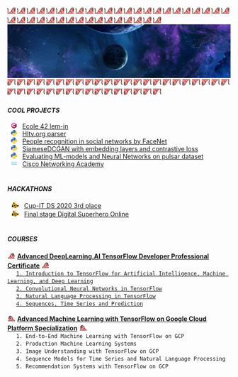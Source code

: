 <img src="custom_emoji/congaparrot.gif"
alt="parrot" title="parrot"
width="18" height="18"/>
<img src="custom_emoji/congaparrot.gif"
alt="parrot" title="parrot"
width="18" height="18"/>
<img src="custom_emoji/congaparrot.gif"
alt="parrot" title="parrot"
width="18" height="18"/>
<img src="custom_emoji/congaparrot.gif"
alt="parrot" title="parrot"
width="18" height="18"/>
<img src="custom_emoji/congaparrot.gif"
alt="parrot" title="parrot"
width="18" height="18"/>
<img src="custom_emoji/congaparrot.gif"
alt="parrot" title="parrot"
width="18" height="18"/>
<img src="custom_emoji/congaparrot.gif"
alt="parrot" title="parrot"
width="18" height="18"/>
<img src="custom_emoji/congaparrot.gif"
alt="parrot" title="parrot"
width="18" height="18"/>
<img src="custom_emoji/congaparrot.gif"
alt="parrot" title="parrot"
width="18" height="18"/>
<img src="custom_emoji/congaparrot.gif"
alt="parrot" title="parrot"
width="18" height="18"/>
<img src="custom_emoji/congaparrot.gif"
alt="parrot" title="parrot"
width="18" height="18"/>
<img src="custom_emoji/congaparrot.gif"
alt="parrot" title="parrot"
width="18" height="18"/>
<img src="custom_emoji/congaparrot.gif"
alt="parrot" title="parrot"
width="18" height="18"/>
<img src="custom_emoji/congaparrot.gif"
alt="parrot" title="parrot"
width="18" height="18"/>
<img src="custom_emoji/congaparrot.gif"
alt="parrot" title="parrot"
width="18" height="18"/>
<img src="custom_emoji/congaparrot.gif"
alt="parrot" title="parrot"
width="18" height="18"/>
<img src="custom_emoji/congaparrot.gif"
alt="parrot" title="parrot"
width="18" height="18"/>
<img src="custom_emoji/congaparrot.gif"
alt="parrot" title="parrot"
width="18" height="18"/>
<img src="custom_emoji/congaparrot.gif"
alt="parrot" title="parrot"
width="18" height="18"/>
<img src="custom_emoji/congaparrot.gif"
alt="parrot" title="parrot"
width="18" height="18"/>
<img src="custom_emoji/congaparrot.gif"
alt="parrot" title="parrot"
width="18" height="18"/>
<img src="custom_emoji/congaparrot.gif"
alt="parrot" title="parrot"
width="18" height="18"/>
<img src="custom_emoji/congaparrot.gif"
alt="parrot" title="parrot"
width="18" height="18"/>
<img src="custom_emoji/congaparrot.gif"
alt="parrot" title="parrot"
width="18" height="18"/>
<img src="custom_emoji/congaparrot.gif"
alt="parrot" title="parrot"
width="18" height="18"/>
<img src="custom_emoji/congaparrot.gif"
alt="parrot" title="parrot"
width="18" height="18"/>
<img src="custom_emoji/congaparrot.gif"
alt="parrot" title="parrot"
width="18" height="18"/>
<img src="custom_emoji/congaparrot.gif"
alt="parrot" title="parrot"
width="18" height="18"/>
<img src="custom_emoji/congaparrot.gif"
alt="parrot" title="parrot"
width="18" height="18"/>
<img src="custom_emoji/congaparrot.gif"
alt="parrot" title="parrot"
width="18" height="18"/>
<img src="custom_emoji/congaparrot.gif"
alt="parrot" title="parrot"
width="18" height="18"/>
<img src="custom_emoji/congaparrot.gif"
alt="parrot" title="parrot"
width="18" height="18"/>
<img src="custom_emoji/congaparrot.gif"
alt="parrot" title="parrot"
width="18" height="18"/>
<img src="custom_emoji/congaparrot.gif"
alt="parrot" title="parrot"
width="18" height="18"/>
<img src="custom_emoji/congaparrot.gif"
alt="parrot" title="parrot"
width="18" height="18"/>
<img src="custom_emoji/congaparrot.gif"
alt="parrot" title="parrot"
width="18" height="18"/>
<img src="custom_emoji/congaparrot.gif"
alt="parrot" title="parrot"
width="18" height="18"/>
<img src="custom_emoji/congaparrot.gif"
alt="parrot" title="parrot"
width="18" height="18"/>
<img src="custom_emoji/congaparrot.gif"
alt="parrot" title="parrot"
width="18" height="18"/>  
![HEADER](cosmo.jpg)  
<img src="custom_emoji/aussiereversecongaparrot.gif"
alt="parrot" title="parrot"
width="18" height="18"/>
<img src="custom_emoji/aussiereversecongaparrot.gif"
alt="parrot" title="parrot"
width="18" height="18"/>
<img src="custom_emoji/aussiereversecongaparrot.gif"
alt="parrot" title="parrot"
width="18" height="18"/>
<img src="custom_emoji/aussiereversecongaparrot.gif"
alt="parrot" title="parrot"
width="18" height="18"/>
<img src="custom_emoji/aussiereversecongaparrot.gif"
alt="parrot" title="parrot"
width="18" height="18"/>
<img src="custom_emoji/aussiereversecongaparrot.gif"
alt="parrot" title="parrot"
width="18" height="18"/>
<img src="custom_emoji/aussiereversecongaparrot.gif"
alt="parrot" title="parrot"
width="18" height="18"/>
<img src="custom_emoji/aussiereversecongaparrot.gif"
alt="parrot" title="parrot"
width="18" height="18"/>
<img src="custom_emoji/aussiereversecongaparrot.gif"
alt="parrot" title="parrot"
width="18" height="18"/>
<img src="custom_emoji/aussiereversecongaparrot.gif"
alt="parrot" title="parrot"
width="18" height="18"/>
<img src="custom_emoji/aussiereversecongaparrot.gif"
alt="parrot" title="parrot"
width="18" height="18"/>
<img src="custom_emoji/aussiereversecongaparrot.gif"
alt="parrot" title="parrot"
width="18" height="18"/>
<img src="custom_emoji/aussiereversecongaparrot.gif"
alt="parrot" title="parrot"
width="18" height="18"/>
<img src="custom_emoji/aussiereversecongaparrot.gif"
alt="parrot" title="parrot"
width="18" height="18"/>
<img src="custom_emoji/aussiereversecongaparrot.gif"
alt="parrot" title="parrot"
width="18" height="18"/>
<img src="custom_emoji/aussiereversecongaparrot.gif"
alt="parrot" title="parrot"
width="18" height="18"/>
<img src="custom_emoji/aussiereversecongaparrot.gif"
alt="parrot" title="parrot"
width="18" height="18"/>
<img src="custom_emoji/aussiereversecongaparrot.gif"
alt="parrot" title="parrot"
width="18" height="18"/>
<img src="custom_emoji/aussiereversecongaparrot.gif"
alt="parrot" title="parrot"
width="18" height="18"/>
<img src="custom_emoji/aussiereversecongaparrot.gif"
alt="parrot" title="parrot"
width="18" height="18"/>
<img src="custom_emoji/aussiereversecongaparrot.gif"
alt="parrot" title="parrot"
width="18" height="18"/>
<img src="custom_emoji/aussiereversecongaparrot.gif"
alt="parrot" title="parrot"
width="18" height="18"/>
<img src="custom_emoji/aussiereversecongaparrot.gif"
alt="parrot" title="parrot"
width="18" height="18"/>
<img src="custom_emoji/aussiereversecongaparrot.gif"
alt="parrot" title="parrot"
width="18" height="18"/>
<img src="custom_emoji/aussiereversecongaparrot.gif"
alt="parrot" title="parrot"
width="18" height="18"/>
<img src="custom_emoji/aussiereversecongaparrot.gif"
alt="parrot" title="parrot"
width="18" height="18"/>
<img src="custom_emoji/aussiereversecongaparrot.gif"
alt="parrot" title="parrot"
width="18" height="18"/>
<img src="custom_emoji/aussiereversecongaparrot.gif"
alt="parrot" title="parrot"
width="18" height="18"/>
<img src="custom_emoji/aussiereversecongaparrot.gif"
alt="parrot" title="parrot"
width="18" height="18"/>
<img src="custom_emoji/aussiereversecongaparrot.gif"
alt="parrot" title="parrot"
width="18" height="18"/>
<img src="custom_emoji/aussiereversecongaparrot.gif"
alt="parrot" title="parrot"
width="18" height="18"/>
<img src="custom_emoji/aussiereversecongaparrot.gif"
alt="parrot" title="parrot"
width="18" height="18"/>
<img src="custom_emoji/aussiereversecongaparrot.gif"
alt="parrot" title="parrot"
width="18" height="18"/>
<img src="custom_emoji/aussiereversecongaparrot.gif"
alt="parrot" title="parrot"
width="18" height="18"/>
<img src="custom_emoji/aussiereversecongaparrot.gif"
alt="parrot" title="parrot"
width="18" height="18"/>
<img src="custom_emoji/aussiereversecongaparrot.gif"
alt="parrot" title="parrot"
width="18" height="18"/>
<img src="custom_emoji/aussiereversecongaparrot.gif"
alt="parrot" title="parrot"
width="18" height="18"/>
<img src="custom_emoji/aussiereversecongaparrot.gif"
alt="parrot" title="parrot"
width="18" height="18"/>
<img src="custom_emoji/aussiereversecongaparrot.gif"
alt="parrot" title="parrot"
width="18" height="18"/>  


#### ***COOL PROJECTS***


&nbsp; <img src="custom_emoji/c-lang.png" 
alt="Clang" title="Clang" 
width="14" height="14"/>
&nbsp; [Ecole 42 lem-in](https://github.com/artemk1337/lem-in)  
&nbsp; <img src="custom_emoji/python.png" 
alt="Python" title="Python" 
width="14" height="14"/>
&nbsp; [Hltv.org parser](https://github.com/artemk1337/python_hltv_parser)  
&nbsp; <img src="custom_emoji/python.png" 
alt="Python" title="Python" 
width="14" height="14"/>
&nbsp; [People recognition in social networks by FaceNet](https://github.com/artemk1337/tinder_to_vk)  
&nbsp; <img src="custom_emoji/python.png" 
alt="Python" title="Python" 
width="14" height="14"/>
&nbsp; [SiameseDCGAN with embedding layers and contrastive loss](https://github.com/artemk1337/SiameseDCGAN-with-embedding-layers-and-contrastive-loss)  
&nbsp; <img src="custom_emoji/python.png" 
alt="Python" title="Python" 
width="14" height="14"/>
&nbsp; [Evaluating ML-models and Neural Networks on pulsar dataset](https://github.com/artemk1337/ML_test_all_models_on_pulsar)  
&nbsp; <img src="custom_emoji/cisco.png" 
alt="Cisco" title="Cisco" 
width="14" height="14"/>
&nbsp; [Cisco Networking Academy](https://github.com/artemk1337/cisco_networking_academy)  



#


#### ***HACKATHONS***

&nbsp; <img src="custom_emoji/this-is-fine-fire.gif" 
alt="fire" title="fire" 
width="18" height="16"/>
&nbsp; [Cup-IT DS 2020 3rd place](HACKATHONS/Cup%20IT%202020%20DS.pdf "Certificate")  
&nbsp; <img src="custom_emoji/this-is-fine-fire.gif" 
alt="fire" title="fire" 
width="18" height="16"/>
&nbsp; [Final stage Digital Superhero Online](HACKATHONS/adam.42.pdf "Certificate")  


#


#### ***COURSES***

<img src="custom_emoji/parrot.gif"
alt="parrot" title="parrot"
width="18" height="18"/>
[<ins><b>Advanced DeepLearning.AI TensorFlow Developer Professional Certificate</b></ins>][DLAI_ALL]
<img src="custom_emoji/parrot.gif"
alt="parrot" title="parrot"
width="18" height="18"/>  
&nbsp;&nbsp;&nbsp;&nbsp; [`1. Introduction to TensorFlow for Artificial Intelligence, Machine Learning, and Deep Learning`][DLAI1]  
&nbsp;&nbsp;&nbsp;&nbsp; [`2. Convolutional Neural Networks in TensorFlow`][DLAI2]  
&nbsp;&nbsp;&nbsp;&nbsp; [`3. Natural Language Processing in TensorFlow`][DLAI3]  
&nbsp;&nbsp;&nbsp;&nbsp; [`4. Sequences, Time Series and Prediction`][DLAI4]  


[DLAI_ALL]: COURSES/DeepLearning.AI%20TensorFlow%20Developer/Coursera%20RQKWMXGCYDCG.png "Certificate"  
[DLAI1]: COURSES/DeepLearning.AI%20TensorFlow%20Developer/Coursera%20TA3L4CL6SDC8.png "Certificate"  
[DLAI2]: COURSES/DeepLearning.AI%20TensorFlow%20Developer/Coursera%204WJ852DRGKEC.png "Certificate"
[DLAI3]: COURSES/DeepLearning.AI%20TensorFlow%20Developer/Coursera%20XEHPD7DKG7HN.png "Certificate"
[DLAI4]: COURSES/DeepLearning.AI%20TensorFlow%20Developer/Coursera%20JUAXXDNL9TB2.png "Certificate"


<img src="custom_emoji/reverseparrot.gif"
alt="parrot" title="parrot"
width="18" height="18"/>
<ins><b>Advanced Machine Learning with TensorFlow on Google Cloud Platform Specialization</b></ins>
<img src="custom_emoji/reverseparrot.gif"
alt="parrot" title="parrot"
width="18" height="18"/>  
&nbsp;&nbsp;&nbsp;&nbsp; `1. End-to-End Machine Learning with TensorFlow on GCP`  
&nbsp;&nbsp;&nbsp;&nbsp; `2. Production Machine Learning Systems`  
&nbsp;&nbsp;&nbsp;&nbsp; `3. Image Understanding with TensorFlow on GCP`  
&nbsp;&nbsp;&nbsp;&nbsp; `4. Sequence Models for Time Series and Natural Language Processing`  
&nbsp;&nbsp;&nbsp;&nbsp; `5. Recommendation Systems with TensorFlow on GCP`  


<!--
```diff
- text in red
+ text in green
! text in orange
# text in gray
@@ text in purple (and bold)@@
```
-->


<!--
**artemk1337/artemk1337** is a ✨ _special_ ✨ repository because its `README.md` (this file) appears on your GitHub profile.

Here are some ideas to get you started:

- 🔭 I’m currently working on ...
- 🌱 I’m currently learning ...
- 👯 I’m looking to collaborate on ...
- 🤔 I’m looking for help with ...
- 💬 Ask me about ...
- 📫 How to reach me: ...
- 😄 Pronouns: ...
- ⚡ Fun fact: ...
-->
